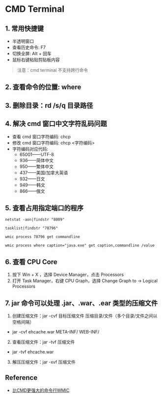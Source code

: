 # CMD Terminal

## 1. 常用快捷键
- 半透明窗口
- 查看历史命令: F7
- 切换全屏: Alt + 回车 
- 鼠标右键粘贴剪贴板内容
>注意：cmd terminal 不支持跨行命令
	
## 2. 查看命令的位置: where

## 3. 删除目录：rd /s/q 目录路径

## 4. 解决 cmd 窗口中文字符乱码问题
- 查看 cmd 窗口字符编码: chcp 
- 修改 cmd 窗口字符编码: chcp <字符编码>
- 字符编码对应代码:
	- 65001——UTF-8
	- 936——简体中文
	- 950——繁体中文
	- 437——美国/加拿大英语
	- 932——日文
	- 949——韩文
	- 866——俄文

## 5. 查看占用指定端口的程序
```console
netstat -aon|findstr "8009"
```

```console
tasklist|findstr "78796"
```

```console
wmic process 78796 get commandline
```

```console
wmic process where caption="java.exe" get caption,commandline /value
```

## 6. 查看 CPU Core 
1. 按下 Win + X ，选择 Device Manager，点击 Processors
2. 打开 Task Manager，右键 CPU Graph，选择 Change Graph to -> Logical Processors

## 7. jar 命令可以处理 .jar、.war、.ear 类型的压缩文件
1. 创建压缩文件：jar -cvf 目标压缩文件 压缩目录/文件（多个目录/文件之间以空格间隔）
- jar -cvf ehcache.war META-INF/ WEB-INF/
2. 查看压缩文件：jar -tvf 压缩文件
- jar -tvf ehcache.war 
3. 解压压缩文件：jar -xvf 压缩文件
	
## Reference
- [比CMD更强大的命令行WMIC](https://www.cnblogs.com/top5/p/3143837.html)
